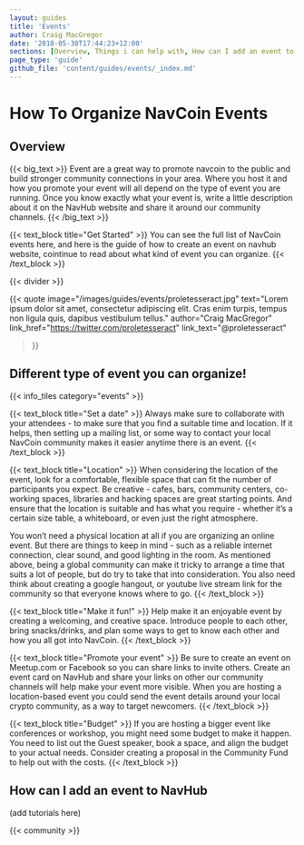 ```yaml
---
layout: guides
title: 'Events'
author: Craig MacGregor
date: '2018-05-30T17:44:23+12:00'
sections: [Overview, Things i can help with, How can I add an event to NavHub]
page_type: 'guide'
github_file: 'content/guides/events/_index.md'
---
```



# How To Organize NavCoin Events

## Overview


{{< big_text >}}
Event are a great way to promote navcoin to the public and build stronger community connections in your area. Where you host it and how you promote your event will all depend on the type of event you are running. Once you know exactly what your event is, write a little description about it on the NavHub website and share it around our community channels.
{{< /big_text >}}

{{< text_block
  title="Get Started" >}}
  You can see the full list of NavCoin events here, and here is the guide of how to create an event on navhub website, cointinue to read about what kind of event you can organize.
{{< /text_block >}}

{{< divider >}}

{{< quote
  image="/images/guides/events/proletesseract.jpg"
  text="Lorem ipsum dolor sit amet, consectetur adipiscing elit. Cras enim turpis, tempus non ligula quis, dapibus vestibulum tellus."
  author="Craig MacGregor"
  link_href="https://twitter.com/proletesseract"
  link_text="@proletesseract"
>}}

## Different type of event you can organize!

{{< info_tiles category="events" >}}

{{< text_block
  title="Set a date" >}}
  Always make sure to collaborate with your attendees - to make sure that you find a suitable time and location. If it helps, then setting up a mailing list, or some way to contact your local NavCoin community makes it easier anytime there is an event.
{{< /text_block >}}

{{< text_block
  title="Location" >}}
  When considering the location of the event, look for a comfortable, flexible space that can fit the number of participants you expect. Be creative - cafes, bars, community centers, co-working spaces, libraries and hacking spaces are great starting points. And ensure that the location is suitable and has what you require - whether it’s a certain size table, a whiteboard, or even just the right atmosphere.

  You won’t need a physical location at all if you are organizing an online event. But there are things to keep in mind - such as a reliable internet connection, clear sound, and good lighting in the room. As mentioned above, being a global community can make it tricky to arrange a time that suits a lot of people, but do try to take that into consideration. You also need think about creating a google hangout, or youtube live stream link for the community so that everyone knows where to go.
{{< /text_block >}}

{{< text_block
  title="Make it fun!" >}}
Help make it an enjoyable event by creating a welcoming, and creative space. Introduce people to each other, bring snacks/drinks, and plan some ways to get to know each other and how you all got into NavCoin. 
{{< /text_block >}}

{{< text_block
  title="Promote your event" >}}
Be sure to create an event on Meetup.com or Facebook so you can share links to invite others. Create an event card on NavHub and share your links on other our community channels will help make your event more visible. When you are hosting a location-based event you could send the event details around your local crypto community, as a way to target newcomers.
{{< /text_block >}}

{{< text_block
  title="Budget" >}}
If you are hosting a bigger event like conferences or workshop, you might need some budget to make it happen. You need to list out the Guest speaker, book a space, and align the budget to your actual needs. Consider creating a proposal in the Community Fund to help out with the costs.
{{< /text_block >}}


## How can I add an event to NavHub

(add tutorials here)

{{< community >}}